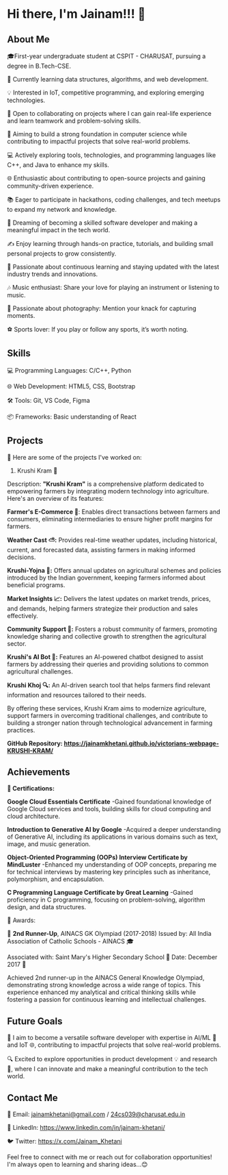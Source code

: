 # Hi there, I'm Jainam!!! 👋

## About Me

🎓First-year undergraduate student at CSPIT - CHARUSAT, pursuing a degree in B.Tech-CSE.

🌱 Currently learning data structures, algorithms, and web development.

💡 Interested in IoT, competitive programming, and exploring emerging technologies.

🤝 Open to collaborating on projects where I can gain real-life experience and learn teamwork and problem-solving skills.

🎯 Aiming to build a strong foundation in computer science while contributing to impactful projects that solve real-world 
problems.

💻 Actively exploring tools, technologies, and programming languages like C++, and Java to enhance my skills.

🌐 Enthusiastic about contributing to open-source projects and gaining community-driven experience.

📚 Eager to participate in hackathons, coding challenges, and tech meetups to expand my network and knowledge.

🚀 Dreaming of becoming a skilled software developer and making a meaningful impact in the tech world.

✍️ Enjoy learning through hands-on practice, tutorials, and building small personal projects to grow consistently.

🌱 Passionate about continuous learning and staying updated with the latest industry trends and innovations.

🎶 Music enthusiast: Share your love for playing an instrument or listening to music.

📸 Passionate about photography: Mention your knack for capturing moments.

⚽ Sports lover: If you play or follow any sports, it’s worth noting.

## Skills

💻 Programming Languages: C/C++, Python

🌐 Web Development: HTML5, CSS, Bootstrap

🛠️ Tools: Git, VS Code, Figma

📦 Frameworks: Basic understanding of React

## Projects

📂 Here are some of the projects I've worked on:

1. Krushi Kram 🌾

Description: 
**"Krushi Kram"** is a comprehensive platform dedicated to empowering farmers by integrating modern technology into agriculture. Here's an overview of its features:

**Farmer's E-Commerce 🛒**: Enables direct transactions between farmers and consumers, eliminating intermediaries to ensure higher profit margins for farmers.

**Weather Cast ⛅:** Provides real-time weather updates, including historical, current, and forecasted data, assisting farmers in making informed decisions.

**Krushi-Yojna 📜:** Offers annual updates on agricultural schemes and policies introduced by the Indian government, keeping farmers informed about beneficial programs.

**Market Insights 📈:** Delivers the latest updates on market trends, prices, and demands, helping farmers strategize their production and sales effectively.

**Community Support 🤝:** Fosters a robust community of farmers, promoting knowledge sharing and collective growth to strengthen the agricultural sector.

**Krushi's AI Bot 🤖:** Features an AI-powered chatbot designed to assist farmers by addressing their queries and providing solutions to common agricultural challenges.

**Krushi Khoj 🔍:** An AI-driven search tool that helps farmers find relevant information and resources tailored to their needs.

By offering these services, Krushi Kram aims to modernize agriculture, support farmers in overcoming traditional challenges, and contribute to building a stronger nation through technological advancement in farming practices.


**GitHub Repository: https://jainamkhetani.github.io/victorians-webpage-KRUSHI-KRAM/**

## Achievements

**🌟 Certifications:**

**Google Cloud Essentials Certificate**
-Gained foundational knowledge of Google Cloud services and tools, building skills for cloud computing and cloud architecture.

**Introduction to Generative AI by Google**
-Acquired a deeper understanding of Generative AI, including its applications in various domains such as text, image, and music generation.

**Object-Oriented Programming (OOPs) Interview Certificate by MindLuster**
-Enhanced my understanding of OOP concepts, preparing me for technical interviews by mastering key principles such as inheritance, polymorphism, and encapsulation.

**C Programming Language Certificate by Great Learning**
-Gained proficiency in C programming, focusing on problem-solving, algorithm design, and data structures.

🏅 Awards:

🥉 **2nd Runner-Up**, AINACS GK Olympiad (2017-2018)
Issued by: All India Association of Catholic Schools - AINACS 🎓

Associated with: Saint Mary's Higher Secondary School 🏫
Date: December 2017 📅

Achieved 2nd runner-up in the AINACS General Knowledge Olympiad, demonstrating strong knowledge across a wide range of topics. This experience enhanced my analytical and critical thinking skills while fostering a passion for continuous learning and intellectual challenges.

## Future Goals

🚀 I aim to become a versatile software developer with expertise in AI/ML 🤖 and IoT 🌐, contributing to impactful projects that solve real-world problems.

🔍 Excited to explore opportunities in product development 💡 and research 🔬, where I can innovate and make a meaningful contribution to the tech world.

## Contact Me

📧 Email: jainamkhetani@gmail.com / 24cs039@charusat.edu.in

🔗 LinkedIn: https://www.linkedin.com/in/jainam-khetani/

🐦 Twitter: https://x.com/Jainam_Khetani


Feel free to connect with me or reach out for collaboration opportunities! I'm always open to learning and sharing ideas...😊
